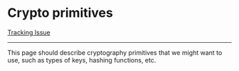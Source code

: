 # Crypto primitives

[Tracking Issue](https://github.com/anoma/namada/issues/39)

---

This page should describe cryptography primitives that we might want to use, such as types of keys, hashing functions, etc.
